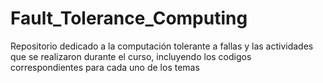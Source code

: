 # Fault_Tolerance_Computing
Repositorio dedicado a la computación tolerante a fallas y las actividades que se realizaron durante el curso, incluyendo los codigos correspondientes para cada uno de los temas
